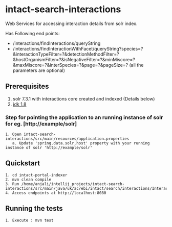 # intact-search-interactions
Web Services for accessing interaction details from solr index.

Has Following end points:

* /interactions/findInteractions/queryString
* /interactions/findInteractionWithFacet/queryString?species=?&interactionTypeFilter=?&detectionMethodFilter=?&hostOrganismFilter=?&isNegativeFilter=?&minMiscore=?&maxMiscore=?&interSpecies=?&page=?&pageSize=?
  (all the parameters are optional)

## Prerequisites

1. solr 7.3.1 with interactions core created and indexed (Details below)
2. [jdk 1.8](http://www.oracle.com/technetwork/java/javase/downloads/index.html)

### Step for pointing the application to an running instance of solr for eg. [http://example/solr]
```
1. Open intact-search-interactions/src/main/resources/application.properties
   a. Update 'spring.data.solr.host' property with your running instance of solr 'http://example/solr'
```

## Quickstart

```
1. cd intact-portal-indexer
2. mvn clean compile
3. Run /home/anjali/intellij_projects/intact-search-interactions/src/main/java/uk/ac/ebi/intact/search/interactions/InteractionsApplication.java
4. Access endpoints at http://localhost:8080
```
 
## Running the tests

```
1. Execute : mvn test

```

